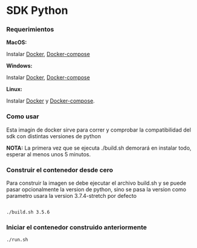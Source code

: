 # SDK Python


### Requerimientos

**MacOS:**

Instalar [Docker](https://docs.docker.com/docker-for-mac/install/), [Docker-compose](https://docs.docker.com/compose/install/#install-compose)

**Windows:**

Instalar [Docker](https://docs.docker.com/docker-for-windows/install/), [Docker-compose](https://docs.docker.com/compose/install/#install-compose)

**Linux:**

Instalar [Docker](https://docs.docker.com/engine/installation/linux/docker-ce/ubuntu/) y [Docker-compose](https://docs.docker.com/compose/install/#install-compose).

### Como usar

Esta imagin de docker sirve para correr y comprobar la compatibilidad del sdk con distintas versiones de python

**NOTA:** La primera vez que se ejecuta ./build.sh demorará en instalar todo, esperar al menos unos 5 minutos.

### Construir el contenedor desde cero

Para construir la imagen se debe ejecutar el archivo build.sh y se puede pasar opcionalmente
la version de python, sino se pasa la version como parametro usara la version 3.7.4-stretch por defecto

```

./build.sh 3.5.6
```

### Iniciar el contenedor construido anteriormente

```
./run.sh
```


